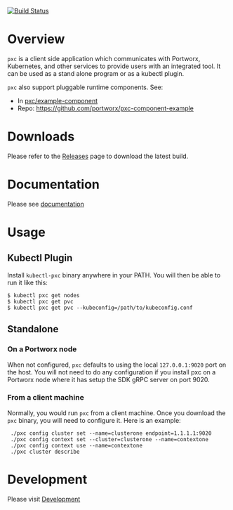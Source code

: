 [![Build Status](https://travis-ci.com/portworx/pxc.svg?token=koUsyDmAMgMD5TViiacc&branch=master)](https://travis-ci.com/portworx/pxc)

# Overview
`pxc` is a client side application which communicates with Portworx, Kubernetes,
and other services to provide users with an integrated tool. It can be used as
a stand alone program or as a kubectl plugin.

`pxc` also support pluggable runtime components. See:

* In [pxc/example-component](https://github.com/portworx/pxc/tree/master/example-component)
* Repo: https://github.com/portworx/pxc-component-example

# Downloads
Please refer to the [Releases](https://github.com/portworx/pxc/releases) page to
download the latest build.

# Documentation

Please see [documentation](docs/usage/pxc.md)

# Usage

## Kubectl Plugin
Install `kubectl-pxc` binary anywhere in your PATH. You will
then be able to run it like this:

```
$ kubectl pxc get nodes
$ kubectl pxc get pvc
$ kubectl pxc get pvc --kubeconfig=/path/to/kubeconfig.conf
```

## Standalone

### On a Portworx node
When not configured, `pxc` defaults to using the local `127.0.0.1:9020` port on the host.
You will not need to do any configuration if you install pxc on a Portworx node where it
has setup the SDK gRPC server on port 9020.

### From a client machine

Normally, you would run `pxc` from a client machine. Once you download the `pxc` binary,
you will need to configure it. Here is an example:

```
 ./pxc config cluster set --name=clusterone endpoint=1.1.1.1:9020
 ./pxc config context set --cluster=clusterone --name=contextone
 ./pxc config context use --name=contextone
 ./pxc cluster describe
```

# Development
Please visit [Development](docs/devel.md)

